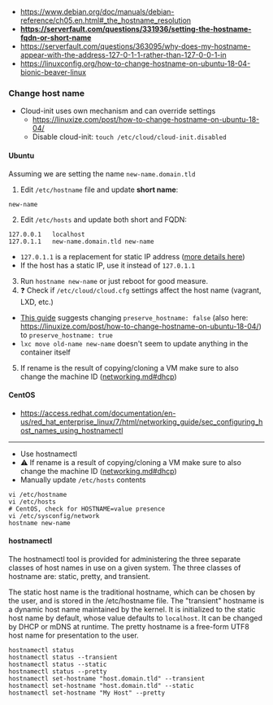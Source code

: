 * https://www.debian.org/doc/manuals/debian-reference/ch05.en.html#_the_hostname_resolution
* **https://serverfault.com/questions/331936/setting-the-hostname-fqdn-or-short-name**
* https://serverfault.com/questions/363095/why-does-my-hostname-appear-with-the-address-127-0-1-1-rather-than-127-0-0-1-in
* https://linuxconfig.org/how-to-change-hostname-on-ubuntu-18-04-bionic-beaver-linux


### Change host name
* Cloud-init uses own mechanism and can override settings
    * https://linuxize.com/post/how-to-change-hostname-on-ubuntu-18-04/
    * Disable cloud-init: `touch /etc/cloud/cloud-init.disabled`
#### Ubuntu
Assuming we are setting the name `new-name.domain.tld`
1. Edit `/etc/hostname` file and update **short name**:
```
new-name
```
2. Edit `/etc/hosts` and update both short and FQDN:
```
127.0.0.1	localhost
127.0.1.1	new-name.domain.tld	new-name
```
* `127.0.1.1` is a replacement for static IP address ([more details here](http://www.debian.org/doc/manuals/debian-reference/ch05.en.html#_the_hostname_resolution))
* If the host has a static IP, use it instead of `127.0.1.1`
3. Run `hostname new-name` or just reboot for good measure.
4. :question: Check if `/etc/cloud/cloud.cfg` settings affect the host name (vagrant, LXD, etc.)
* [This guide](https://linuxconfig.org/how-to-change-hostname-on-ubuntu-18-04-bionic-beaver-linux) suggests changing `preserve_hostname: false` (also here: https://linuxize.com/post/how-to-change-hostname-on-ubuntu-18-04/)
 to `preserve_hostname: true`
* `lxc move old-name new-name` doesn't seem to update anything in the container itself
5. If rename is the result of copying/cloning a VM make sure to also change the machine ID ([networking.md#dhcp](./networking.md#dhcp))

#### CentOS

* https://access.redhat.com/documentation/en-us/red_hat_enterprise_linux/7/html/networking_guide/sec_configuring_host_names_using_hostnamectl
------

* Use hostnamectl<br>
* :warning: If rename is a result of copying/cloning a VM make sure to also change the machine ID ([networking.md#dhcp](./networking.md#dhcp))
* Manually update `/etc/hosts` contents

```shell
vi /etc/hostname
vi /etc/hosts
# CentOS, check for HOSTNAME=value presence
vi /etc/sysconfig/network
hostname new-name
```

#### hostnamectl

The hostnamectl tool is provided for administering the three separate classes of host names in use on a given system. The three classes of hostname are: static, pretty, and transient.

The static host name is the traditional hostname, which can be chosen by the user, and is stored in the /etc/hostname file. The "transient" hostname is a dynamic host name maintained by the kernel. It is initialized to the static host name by default, whose value defaults to `localhost`. It can be changed by DHCP or mDNS at runtime. The pretty hostname is a free-form UTF8 host name for presentation to the user.

```
hostnamectl status
hostnamectl status --transient
hostnamectl status --static
hostnamectl status --pretty
hostnamectl set-hostname "host.domain.tld" --transient
hostnamectl set-hostname "host.domain.tld" --static
hostnamectl set-hostname "My Host" --pretty
```
